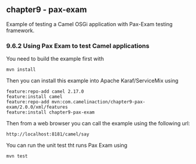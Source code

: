 chapter9 - pax-exam
-------------------

Example of testing a Camel OSGi application with Pax-Exam testing framework.

### 9.6.2 Using Pax Exam to test Camel applications

You need to build the example first with

    mvn install

Then you can install this example into Apache Karaf/ServiceMix using

    feature:repo-add camel 2.17.0
    feature:install camel
    feature:repo-add mvn:com.camelinaction/chapter9-pax-exam/2.0.0/xml/features
    feature:install chapter9-pax-exam

Then from a web browser you can call the example using the following url:

    http://localhost:8181/camel/say

You can run the unit test tht runs Pax Exam using

    mvn test

